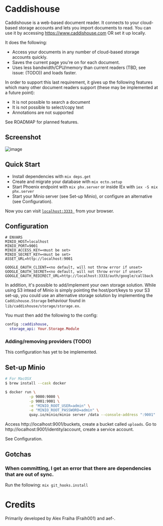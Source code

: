 # Caddishouse
Caddishouse is a web-based document reader. It connects to your cloud-based storage accounts and lets you import documents to read. You can use it by accessing https://www.caddishouse.com OR set it up locally.

It does the following:
* Access your documents in any number of cloud-based storage accounts quickly.
* Saves the current page you're on for each document.
* Uses less bandwidth/CPU/memory than current readers (TBD, see issue: (TODO)) and loads faster.

In order to support this last requirement, it gives up the following features which many other document readers support (these may be implemented at a future point):
* It is not possible to search a document
* It is not possible to select/copy text
* Annotations are not supported

See ROADMAP for planned features.

## Screenshot
![image](https://user-images.githubusercontent.com/17934/190648629-54172cb9-16b3-47be-a711-4b80025f834c.png)

## Quick Start

  * Install dependencies with `mix deps.get`
  * Create and migrate your database with `mix ecto.setup`
  * Start Phoenix endpoint with `mix phx.server` or inside IEx with `iex -S mix phx.server`
  * Start your Minio server (see Set-up Minio), or configure an alternative (see Configuration).

Now you can visit [`localhost:3333 `](http://localhost:3333) from your browser.

## Configuration
```
# ENVARS
MINIO_HOST=localhost
MINIO_PORT=9001
MINIO_ACCESS_KEY=<must be set>
MINIO_SECRET_KEY=<must be set>
ASSET_URL=http://localhost:9001

GOOGLE_OAUTH_CLIENT=<no default, will not throw error if unset>
GOOGLE_OAUTH_SECRET=<no default, will not throw error if unset>
GOOGLE_OAUTH_REDIRECT_URL=http://localhost:3333/auth/google/callback
```

In addition, it's possible to add/implement your own storage solution. While using S3 intead of Minio is simply pointing the host/port/keys to your S3 set-up, you could use an alternative storage solution by implementing the `Caddishouse.Storage` behaviour found in `lib/caddishouse/storage/storage.ex`.

You must then add the following to the config:
```elixir
config :caddishouse,
  storage_api: Your.Storage.Module
```

### Adding/removing providers (TODO)
This configuration has yet to be implemented.

## Set-up Minio
```sh
# For MacOSX
$ brew install --cask docker 

$ docker run \
           -p 9000:9000 \
           -p 9001:9001 \
           -e "MINIO_ROOT_USER=admin" \
           -e "MINIO_ROOT_PASSWORD=admin" \
           quay.io/minio/minio server /data --console-address ":9001"
```

Access http://localhost:9001/buckets, create a bucket called `uploads`.
Go to http://localhost:9001/identity/account, create a service account.

See Configuration.

## Gotchas
### When committing, I get an error that there are dependencies that are out of sync.
Run the following: `mix git_hooks.install`

# Credits
Primarily developed by Alex Fraiha (Fraih001) and aef-.
